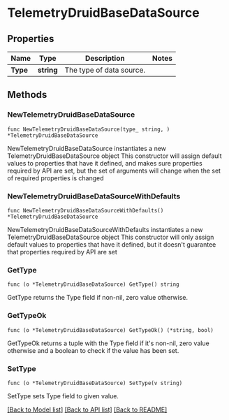 # TelemetryDruidBaseDataSource

## Properties

Name | Type | Description | Notes
------------ | ------------- | ------------- | -------------
**Type** | **string** | The type of data source. | 

## Methods

### NewTelemetryDruidBaseDataSource

`func NewTelemetryDruidBaseDataSource(type_ string, ) *TelemetryDruidBaseDataSource`

NewTelemetryDruidBaseDataSource instantiates a new TelemetryDruidBaseDataSource object
This constructor will assign default values to properties that have it defined,
and makes sure properties required by API are set, but the set of arguments
will change when the set of required properties is changed

### NewTelemetryDruidBaseDataSourceWithDefaults

`func NewTelemetryDruidBaseDataSourceWithDefaults() *TelemetryDruidBaseDataSource`

NewTelemetryDruidBaseDataSourceWithDefaults instantiates a new TelemetryDruidBaseDataSource object
This constructor will only assign default values to properties that have it defined,
but it doesn't guarantee that properties required by API are set

### GetType

`func (o *TelemetryDruidBaseDataSource) GetType() string`

GetType returns the Type field if non-nil, zero value otherwise.

### GetTypeOk

`func (o *TelemetryDruidBaseDataSource) GetTypeOk() (*string, bool)`

GetTypeOk returns a tuple with the Type field if it's non-nil, zero value otherwise
and a boolean to check if the value has been set.

### SetType

`func (o *TelemetryDruidBaseDataSource) SetType(v string)`

SetType sets Type field to given value.



[[Back to Model list]](../README.md#documentation-for-models) [[Back to API list]](../README.md#documentation-for-api-endpoints) [[Back to README]](../README.md)


